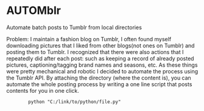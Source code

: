 # AUTOMblr
Automate batch posts to Tumblr from local directories

Problem: I maintain a fashion blog on Tumblr, I often found myself downloading pictures that I liked from other blogs(not ones on Tumblr) and posting them to Tumblr. I recognized that there were also actions that I repeatedly did after each post: such as keeping a record of already posted pictures, captioning/tagging brand names and seasons, etc. As these things were pretty mechanical and robotic I decided to automate the process using the Tumblr API. By attaching the directory (where the content is), you can automate the whole posting process by writing a one line script that posts contents for you in one click.

            python "C:/link/to/python/file.py"

